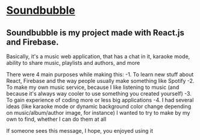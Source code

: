 # [Soundbubble](https://takeonfaith.github.io/soundbubble/)

## Soundbubble is my project made with React.js and Firebase.

Basically, it's a music web application, that has a chat in it, karaoke mode, ability to share music, playlists and authors, and more

There were 4 main purposes while making this:
	-1. To learn new stuff about React, Firebase and the way people usually make something like Spotify
	-2. To make my own music service, because I like listening to music (and because it's always way cooler to use something you created yourself)
	-3. To gain experience of coding more or less big applications
	-4. I had several ideas (like karaoke mode or dynamic background color change depending on music/album/author image, for instance) I wanted to try to make by my own to find, whether I can do them at all

If someone sees this message, I hope, you enjoyed using it
